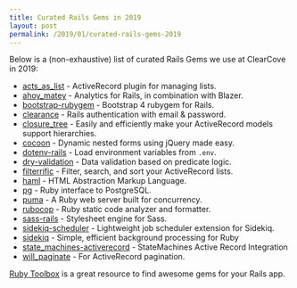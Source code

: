 ```yaml
---
title: Curated Rails Gems in 2019
layout: post
permalink: /2019/01/curated-rails-gems-2019
---
```


Below is a (non-exhaustive) list of curated Rails Gems we use at ClearCove in 2019:

* [acts_as_list](https://github.com/swanandp/acts_as_list) - ActiveRecord plugin for managing lists.
* [ahoy_matey](https://github.com/ankane/ahoy) - Analytics for Rails, in combination with Blazer.
* [bootstrap-rubygem](https://github.com/twbs/bootstrap-rubygem) - Bootstrap 4 rubygem for Rails.
* [clearance](https://github.com/thoughtbot/clearance) - Rails authentication with email & password.
* [closure_tree](https://github.com/ClosureTree/closure_tree) - Easily and efficiently make your ActiveRecord models support hierarchies.
* [cocoon](https://github.com/nathanvda/cocoon) - Dynamic nested forms using jQuery made easy.
* [dotenv-rails](https://github.com/bkeepers/dotenv) - Load environment variables from `.env`.
* [dry-validation](https://dry-rb.org/gems/dry-validation/) - Data validation based on predicate logic.
* [filterrific](http://filterrific.clearcove.ca/) - Filter, search, and sort your ActiveRecord lists.
* [haml](https://github.com/haml/haml) - HTML Abstraction Markup Language.
* [pg](https://rubygems.org/gems/pg/) - Ruby interface to PostgreSQL.
* [puma](https://github.com/puma/puma) - A Ruby web server built for concurrency.
* [rubocop](https://github.com/rubocop-hq/rubocop) - Ruby static code analyzer and formatter. 
* [sass-rails](https://github.com/rails/sass-rails) - Stylesheet engine for Sass.
* [sidekiq-scheduler](https://github.com/moove-it/sidekiq-scheduler) - Lightweight job scheduler extension for Sidekiq.
* [sidekiq](https://github.com/mperham/sidekiq) - Simple, efficient background processing for Ruby
* [state_machines-activerecord](https://github.com/state-machines/state_machines-activerecord) - StateMachines Active Record Integration
* [will_paginate](https://github.com/mislav/will_paginate) - For ActiveRecord pagination.

[Ruby Toolbox](https://www.ruby-toolbox.com/) is a great resource to find awesome gems for your Rails app.
